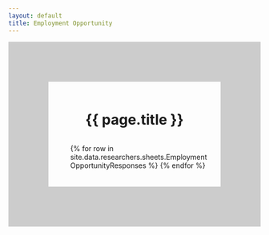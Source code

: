 ```yaml
---
layout: default
title: Employment Opportunity
---
```


<script>
  function checkEmail(email){
    const urlParams = new URLSearchParams(window.location.search);
    const emailToCheck = urlParams.get('email');
    return emailToCheck ===(email);
  }
</script>

<div style="display: flex; flex-direction: column; align-items: left; border: 80px solid #ccc; padding: 20px;">
  <h1 style="text-align: center;">{{ page.title }}</h1>
  <ul style="list-style-position: outside;">
  {% for row in site.data.researchers.sheets.EmploymentOpportunityResponses %}
         <script>
      if (checkEmail("{{ row.EmailAddress }}")) {
        document.write('<li style="margin-left: 20px;"><div style="margin-top: 5px;">{{ row.opportunity }}</div></li>');
      }
    </script>
  {% endfor %}
  </ul>
</div>